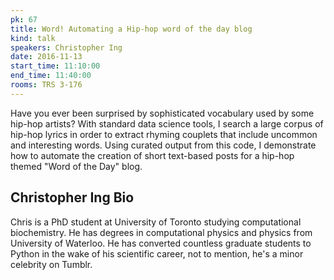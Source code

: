 ```yaml
---
pk: 67
title: Word! Automating a Hip-hop word of the day blog
kind: talk
speakers: Christopher Ing
date: 2016-11-13
start_time: 11:10:00
end_time: 11:40:00
rooms: TRS 3-176
---
```


Have you ever been surprised by sophisticated vocabulary used by some hip-hop artists? With standard data science tools, I search a large corpus of hip-hop lyrics in order to extract rhyming couplets that include uncommon and interesting words. Using curated output from this code, I demonstrate how to automate the creation of short text-based posts for a hip-hop themed "Word of the Day" blog.

## Christopher Ing Bio

Chris is a PhD student at University of Toronto studying computational biochemistry. He has degrees in computational physics and physics from University of Waterloo. He has converted countless graduate students to Python in the wake of his scientific career, not to mention, he's a minor celebrity on Tumblr.